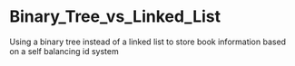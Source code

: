 # Binary_Tree_vs_Linked_List
Using a binary tree instead of a linked list to store book information based on a self balancing id system
